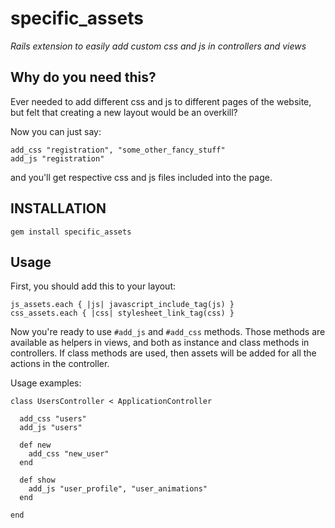 specific_assets
======

*Rails extension to easily add custom css and js in controllers and views*

Why do you need this?
------------------------
Ever needed to add different css and js to different pages of the website, but felt that
creating a new layout would be an overkill?

Now you can just say:

    add_css "registration", "some_other_fancy_stuff"
    add_js "registration"

and you'll get respective css and js files included into the page.

INSTALLATION
------------

	gem install specific_assets

Usage
---------------

First, you should add this to your layout:

    js_assets.each { |js| javascript_include_tag(js) }
    css_assets.each { |css| stylesheet_link_tag(css) }

Now you're ready to use `#add_js` and `#add_css` methods. Those methods are available as helpers in views, and both as instance and class methods in controllers. If class methods are used, then assets will be added for all the actions in the controller.

Usage examples:

    class UsersController < ApplicationController

      add_css "users"
      add_js "users"

      def new
        add_css "new_user"
      end

      def show
        add_js "user_profile", "user_animations"
      end

    end
